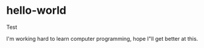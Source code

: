 # hello-world

Test

I'm working hard to learn computer programming, hope I"ll get better at this.


